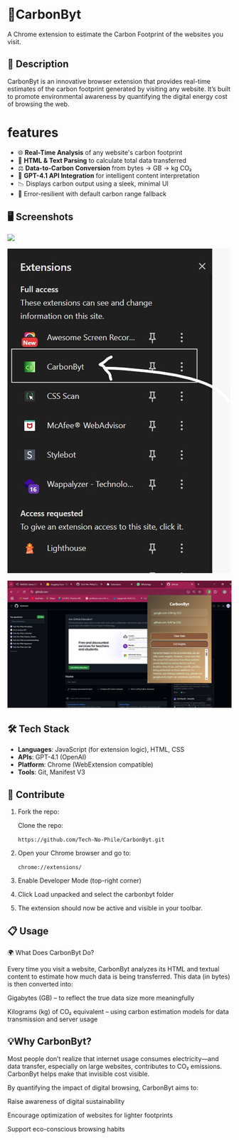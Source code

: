 # 🌱CarbonByt

A Chrome extension to estimate the Carbon Footprint of the websites you visit.

## 📘 Description
  
 CarbonByt is an innovative browser extension that provides real-time estimates of the carbon footprint generated by visiting any website. It’s built to promote environmental awareness by quantifying the digital energy cost of browsing the web.


# features

- 🌐 **Real-Time Analysis** of any website's carbon footprint
- 🔎 **HTML & Text Parsing** to calculate total data transferred
- ⚖️ **Data-to-Carbon Conversion** from bytes → GB → kg CO₂
- 🤖 **GPT-4.1 API Integration** for intelligent content interpretation
- 📉 Displays carbon output using a sleek, minimal UI
- 🌈 Error-resilient with default carbon range fallback

## 🖥️ Screenshots
<img src="https://github.com/Tech-No-Phile/CarbonByt/1.jpeg"> 

![Demo Extension](Resources\2.jpeg)

![Extension Popup](Resources\3.jpeg)


## 🛠️ Tech Stack

- **Languages**: JavaScript (for extension logic), HTML, CSS
- **APIs**: GPT-4.1 (OpenAI)
- **Platform**: Chrome (WebExtension compatible)
- **Tools**: Git, Manifest V3

## 🔧 Contribute

1. Fork the repo:

    Clone the repo:

     ```https://github.com/Tech-No-Phile/CarbonByt.git```


2. Open your Chrome browser and go to:

    ```chrome://extensions/```

3. Enable Developer Mode (top-right corner)

4. Click Load unpacked and select the carbonbyt folder

5. The extension should now be active and visible in your toolbar.


## 📋 Usage
🌍 What Does CarbonByt Do?
 
Every time you visit a website, CarbonByt analyzes its HTML and textual content to estimate how much data is being transferred. This data (in bytes) is then converted into:

Gigabytes (GB) – to reflect the true data size more meaningfully

Kilograms (kg) of CO₂ equivalent – using carbon estimation models for data transmission and server usage
## 💡Why CarbonByt?

Most people don’t realize that internet usage consumes electricity—and data transfer, especially on large websites, contributes to CO₂ emissions. CarbonByt helps make that invisible cost visible.

By quantifying the impact of digital browsing, CarbonByt aims to:

Raise awareness of digital sustainability

Encourage optimization of websites for lighter footprints

Support eco-conscious browsing habits
